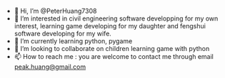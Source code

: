 - 👋 Hi, I’m @PeterHuang7308
- 👀 I’m interested in civil engineering software developping for my own interest, learning game developing for my daughter and fengshui software developing for my wife. 
- 🌱 I’m currently learning python, pygame 
- 💞️ I’m looking to collaborate on children learning game with python 
- 📫 How to reach me : you are welcome to contact me through email peak.huang@gmail.com 

<!---
PeterHuang7308/PeterHuang7308 is a ✨ special ✨ repository because its `README.md` (this file) appears on your GitHub profile.
You can click the Preview link to take a look at your changes.
--->
